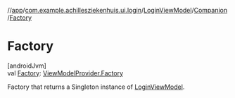 //[app](../../../../index.md)/[com.example.achillesziekenhuis.ui.login](../../index.md)/[LoginViewModel](../index.md)/[Companion](index.md)/[Factory](-factory.md)

# Factory

[androidJvm]\
val [Factory](-factory.md): [ViewModelProvider.Factory](https://developer.android.com/reference/kotlin/androidx/lifecycle/ViewModelProvider.Factory.html)

Factory that returns a Singleton instance of [LoginViewModel](../index.md).
